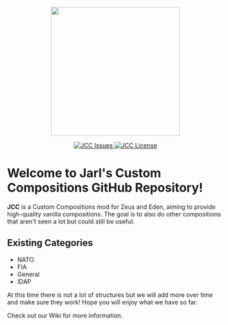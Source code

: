 <p align="center">
    <img src="https://media.discordapp.net/attachments/244119179567955978/766769011844710470/JCC.png" width="300">
</p>
<p align="center">
    <a href="https://github.com/JarlDysnomia/Jarl-s-Custom-Compositions/issues">
        <img src="https://img.shields.io/github/issues/JarlDysnomia/Jarl-s-Custom-Compositions" alt="JCC Issues">
    </a>
    <a href="https://github.com/JarlDysnomia/Jarl-s-Custom-Compositions/blob/main/LICENSE">
        <img src="https://img.shields.io/github/license/JarlDysnomia/Jarl-s-Custom-Compositions" alt="JCC License">
    </a>
</p>

# Welcome to Jarl's Custom Compositions GitHub Repository!
**JCC** is a Custom Compositions mod for Zeus and Eden, aiming to provide high-quality vanilla compositions. The goal is to also do other compositions that aren't seen a lot but could still be useful.

## Existing Categories
* NATO
* FIA
* General
* IDAP

At this time there is not a lot of structures but we will add more over time and make sure they work! Hope you will enjoy what we have so far.

Check out our Wiki for more information.
